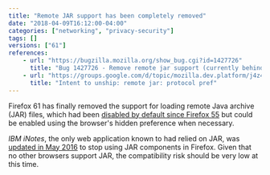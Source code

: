 ```yaml
---
title: "Remote JAR support has been completely removed"
date: "2018-04-09T16:12:00-04:00"
categories: ["networking", "privacy-security"]
tags: []
versions: ["61"]
references:
    - url: "https://bugzilla.mozilla.org/show_bug.cgi?id=1427726"
      title: "Bug 1427726 - Remove remote jar support (currently behind a disabled about:config pref)"
    - url: "https://groups.google.com/d/topic/mozilla.dev.platform/j4z4-iV5IwI/discussion"
      title: "Intent to unship: remote jar: protocol pref"
---
```

Firefox 61 has finally removed the support for loading remote Java archive (JAR) files, which had been [disabled by default since Firefox 55](https://www.fxsitecompat.com/en-CA/docs/2017/remote-jar-support-has-been-disabled-again/) but could be enabled using the browser's hidden preference when necessary.

*IBM iNotes*, the only web application known to had relied on JAR, was [updated in May 2016](https://www-10.lotus.com/ldd/fixlist.nsf/8d1c0550e6242b69852570c900549a74/e413ea1ca447b3bf85257f77006b7f60) to stop using JAR components in Firefox. Given that no other browsers support JAR, the compatibility risk should be very low at this time.
